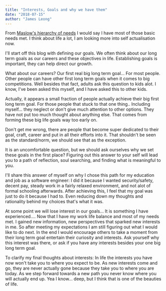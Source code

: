 ```yaml
---
title: "Interests, Goals and why we have them"
date: "2018-07-15"
author: "James Leong"
---
```


From [Maslow's hierarchy of needs](https://en.wikipedia.org/wiki/Maslow%27s_hierarchy_of_needs) I would say I have most of those basic needs met. I think about life a lot, I am looking more into self actualisation now.

I'll start off this blog with defining our goals. We often think about our long term goals as our careers and these objectives in life. Establishing goals is important, they can help direct our growth.

What about our careers? Our first real big long term goal... For most people. Other people can have other first long term goals when it comes to big competitions. Well besides that fact, adults ask this question to kids alot. I know, I've been asked this myself, and I have asked this to other kids.

Actually, it appears a small fraction of people actually achieve their big first long term goal. For those people that stuck to that one thing.. Including myself... they neglect or don't give much attention to other options. They have not put too much thought about anything else. That comes from forming these big life goals way too early on.

Don't get me wrong, there are people that become super dedicated to their goal, craft, career and put in all their efforts into it. That shouldn't be seen as the standard/norm, we should see that as the exception.

It is an uncomfortable question, but we should ask ourselves why we set these goals in the first place? Figuring out this answer to your self will lead you to a path of reflection, soul searching, and finding what is meaningful to you.

I'll share this answer of myself on why I chose this path for my education and job as a software engineer: I did it because I wanted security/safety, decent pay, steady work in a fairly relaxed environment, and not alot of formal schooling afterwards. After achieving this, I feel that my goal was just to do it because I had to. Even reducing down my thoughts and rationality behind my choices that's what it was.

At some point we will lose interest in our goals... It is something I have experienced.... Now that I have my work life balance and most of my needs met. I gained new information, new perspectives that sparked new interests in me. So after meeting my expectations I am still figuring out what I would like to do next. In the end I would encourage others to take a moment from their long term goal entertain their curiosity and interests. Ask yourself why this interest was there, or ask if you have any interests besides your one big long term goal.

To clarify my final thoughts about interests:
In life the interests you have now won't take you to where you expect to be.
As new interests come and go, they are never actually gone because they take you to where you are today. As we step forward towards a new path you never know where you will actually end up. Yea I know... deep, but I think that is one of the beauties of life.